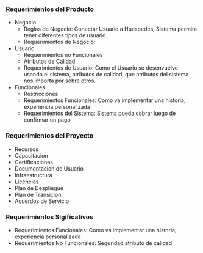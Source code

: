 ### Requerimientos del Producto

* Negocio
  - Reglas de Negocio: Conectar Usuario a Huespedes, Sistema permita tener diferentes tipos de usuario
  - Requerimientos de Negocio:
* Usuario
  - Requerimientos no Funcionales
  - Atributos de Calidad
  - Requerimientos de Usuario: Como el Usuario se desenvuelve usando el sistema, atributos de calidad, que atributos del sistema nos importa por sobre otros.
* Funcionales
  - Restricciones
  - Requerimientos Funcionales: Como va implementar una historia, experiencia personalizada
  - Requerimientos del Sistema: Sistema pueda cobrar luego de confirmar un pago

### Requerimientos del Proyecto
  * Recursos
  * Capacitacion
  * Certificaciones
  * Documentacion de Usuario
  * Infraestructura
  * Licencias
  * Plan de Despliegue
  * Plan de Transicion
  * Acuerdos de Servicio

### Requerimientos Sigificativos
- Requerimientos Funcionales: Como va implementar una historia, experiencia personalizada
- Requerimientos No Funcionales: Seguridad atributo de calidad
